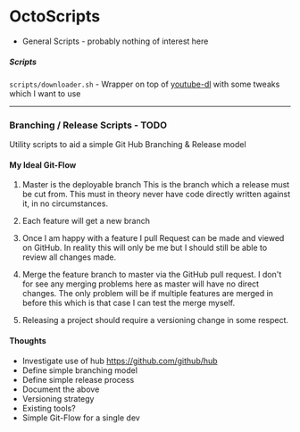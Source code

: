 OctoScripts
===========

* General Scripts - probably nothing of interest here

##### Scripts

`scripts/downloader.sh` - Wrapper on top of [youtube-dl](http://rg3.github.io/youtube-dl/) with some tweaks which I want to use

------------

### Branching / Release Scripts - TODO

Utility scripts to aid a simple Git Hub Branching &amp; Release model

#### My Ideal Git-Flow

1. Master is the deployable branch
   This is the branch which a release must be cut from.
   This must in theory never have code directly written against it, in no circumstances.

2. Each feature will get a new branch
   
3. Once I am happy with a feature I pull Request can be made and viewed on GitHub.
   In reality this will only be me but I should still be able to review all changes made.

4. Merge the feature branch to master via the GitHub pull request. 
   I don't for see any merging problems here as master will have no direct changes.
   The only problem will be if multiple features are merged in before this which is that case I can test the merge myself.

5. Releasing a project should require a versioning change in some respect.   

#### Thoughts

* Investigate use of hub https://github.com/github/hub
* Define simple branching model
* Define simple release process
* Document the above
* Versioning strategy
* Existing tools?
* Simple Git-Flow for a single dev